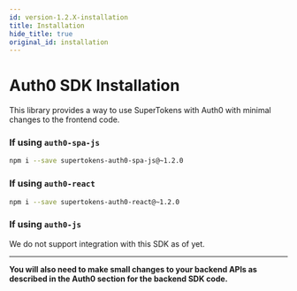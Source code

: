 ```yaml
---
id: version-1.2.X-installation
title: Installation
hide_title: true
original_id: installation
---
```


# Auth0 SDK Installation

This library provides a way to use SuperTokens with Auth0 with minimal changes to the frontend code.

### If using `auth0-spa-js`
```bash
npm i --save supertokens-auth0-spa-js@~1.2.0
```

### If using `auth0-react`
```bash
npm i --save supertokens-auth0-react@~1.2.0
```

### If using `auth0-js`
We do not support integration with this SDK as of yet.

----------------

**You will also need to make small changes to your backend APIs as described in the Auth0 section for the backend SDK code.**